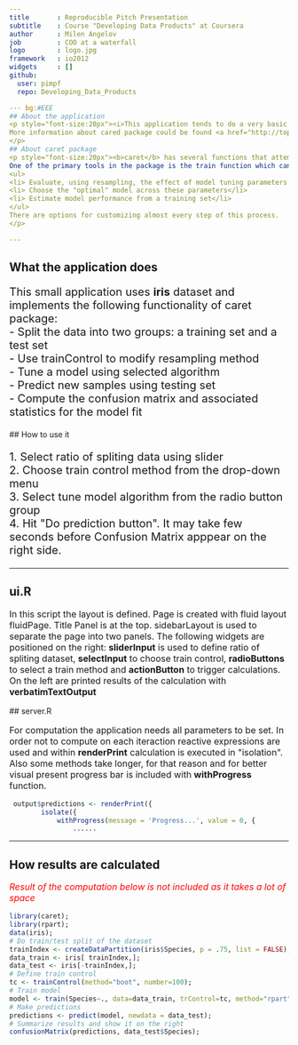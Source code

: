 ```yaml
---
title       : Reproducible Pitch Presentation
subtitle    : Course "Developing Data Products" at Coursera
author      : Milen Angelov
job         : COO at a waterfall
logo        : logo.jpg
framework   : io2012
widgets     : []
github:
  user: pimpf
  repo: Developing_Data_Products

--- bg:#EEE
## About the application
<p style="font-size:20px"><i>This application tends to do a very basic demonstration of the caret package which is a set of functions that attempt to streamline the process for creating predictive models.</i>
More information about cared package could be found <a href="http://topepo.github.io/caret/index.html">here</a>
</p>
## About caret package
<p style="font-size:20px"><b>caret</b> has several functions that attempt to streamline the model building and evaluation process, as well as feature selection and other techniques.
One of the primary tools in the package is the train function which can be used to:
<ul>
<li> Evaluate, using resampling, the effect of model tuning parameters on performance</li>
<li> Choose the "optimal" model across these parameters</li>
<li> Estimate model performance from a training set</li>
</ul>
There are options for customizing almost every step of this process.
</p>

--- 
```


## What the application does
<p style="font-size:20px">
This small application uses <b>iris</b> dataset and implements the following functionality of caret package:<br/>
- Split the data into two groups: a training set and a test set<br/>
- Use trainControl to modify resampling method<br/>
- Tune a model using selected algorithm<br/>
- Predict new samples using testing set<br/>
- Compute the confusion matrix and associated statistics for the model fit
</p>
## How to use it
<p style="font-size:20px">
1. Select ratio of spliting data using slider<br/>
2. Choose train control method from the drop-down menu<br/>
3. Select tune model algorithm from the radio button group</br>
4. Hit "Do prediction button". It may take few seconds before Confusion Matrix apppear on the right side.</p>

---
## ui.R
<p style="font-size:16px">
In this script the layout is defined. Page is created with fluid layout fluidPage. Title Panel is at the top. sidebarLayout is used to separate the page into two panels.
The following widgets are positioned on the right: <b>sliderInput</b> is used to define ratio of spliting dataset, <b>selectInput</b> to choose train control, <b>radioButtons</b> to select a train method and <b>actionButton</b> to trigger calculations.<br/>
On the left are printed results of the calculation with <b>verbatimTextOutput</b>
</p>
## server.R
<p style="font-size:16px">
For computation the application needs all parameters to be set. In order not to compute on each iteraction reactive expressions are used and within <b>renderPrint</b> calculation is executed in "isolation". Also some methods take longer, for that reason and for better visual present progress bar is included with <b>withProgress</b> function.</p>

```r
 output$predictions <- renderPrint({
        isolate({
            withProgress(message = 'Progress...', value = 0, {
                ......
```


---
## How results are calculated
<p style="color:red;font-size:16px"><i>Result of the computation below is not included as it takes a lot of space</i></p>

```r
library(caret);
library(rpart);
data(iris);
# Do train/test split of the dataset
trainIndex <- createDataPartition(iris$Species, p = .75, list = FALSE);
data_train <- iris[ trainIndex,];
data_test <- iris[-trainIndex,];
# Define train control
tc <- trainControl(method="boot", number=100);
# Train model
model <- train(Species~., data=data_train, trControl=tc, method="rpart");
# Make predictions
predictions <- predict(model, newdata = data_test);
# Summarize results and show it on the right
confusionMatrix(predictions, data_test$Species);
```



